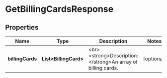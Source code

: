 
# GetBillingCardsResponse

## Properties
Name | Type | Description | Notes
------------ | ------------- | ------------- | -------------
**billingCards** | [**List&lt;BillingCard&gt;**](BillingCard.md) | &lt;br&gt;&lt;strong&gt;Description: &lt;/strong&gt;An array of billing cards.  |  [optional]



